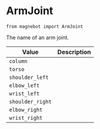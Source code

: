 # ArmJoint

`from magnebot import ArmJoint`

The name of an arm joint.

| Value | Description |
| --- | --- |
| `column` |  |
| `torso` |  |
| `shoulder_left` |  |
| `elbow_left` |  |
| `wrist_left` |  |
| `shoulder_right` |  |
| `elbow_right` |  |
| `wrist_right` |  |